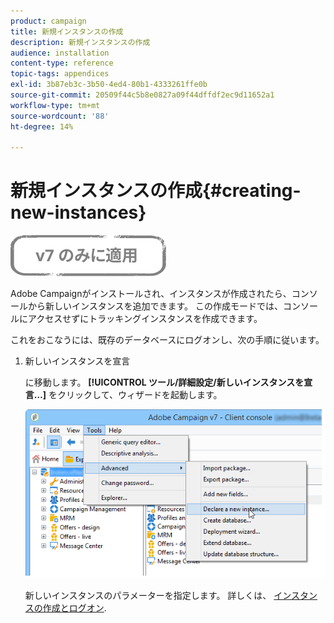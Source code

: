 ```yaml
---
product: campaign
title: 新規インスタンスの作成
description: 新規インスタンスの作成
audience: installation
content-type: reference
topic-tags: appendices
exl-id: 3b87eb3c-3b50-4ed4-80b1-4333261ffe0b
source-git-commit: 20509f44c5b8e0827a09f44dffdf2ec9d11652a1
workflow-type: tm+mt
source-wordcount: '88'
ht-degree: 14%

---
```


# 新規インスタンスの作成{#creating-new-instances}

![](../../assets/v7-only.svg)

Adobe Campaignがインストールされ、インスタンスが作成されたら、コンソールから新しいインスタンスを追加できます。 この作成モードでは、コンソールにアクセスせずにトラッキングインスタンスを作成できます。

これをおこなうには、既存のデータベースにログオンし、次の手順に従います。

1. 新しいインスタンスを宣言

   に移動します。 **[!UICONTROL ツール/詳細設定/新しいインスタンスを宣言…]** をクリックして、ウィザードを起動します。

   ![](assets/s_ncs_install_declare_instance_menu.png)

   新しいインスタンスのパラメーターを指定します。 詳しくは、 [インスタンスの作成とログオン](../../installation/using/creating-an-instance-and-logging-on.md).
